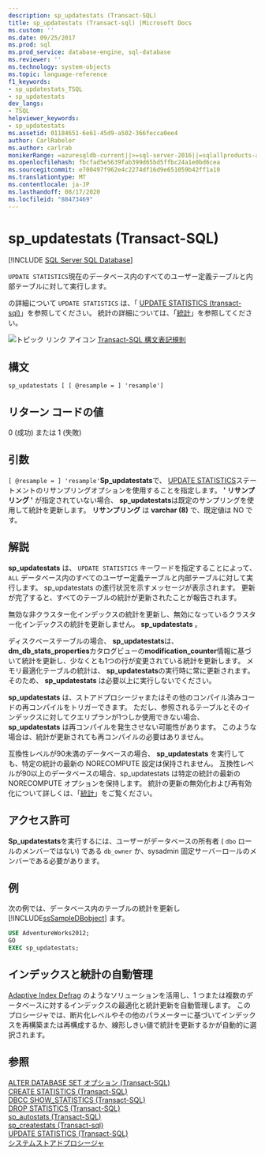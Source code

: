 ```yaml
---
description: sp_updatestats (Transact-SQL)
title: sp_updatestats (Transact-sql) |Microsoft Docs
ms.custom: ''
ms.date: 09/25/2017
ms.prod: sql
ms.prod_service: database-engine, sql-database
ms.reviewer: ''
ms.technology: system-objects
ms.topic: language-reference
f1_keywords:
- sp_updatestats_TSQL
- sp_updatestats
dev_langs:
- TSQL
helpviewer_keywords:
- sp_updatestats
ms.assetid: 01184651-6e61-45d9-a502-366fecca0ee4
author: CarlRabeler
ms.author: carlrab
monikerRange: =azuresqldb-current||>=sql-server-2016||=sqlallproducts-allversions||>=sql-server-linux-2017||=azuresqldb-mi-current
ms.openlocfilehash: fbcfad5e5639fab399d65bd5ffbc24a1e0bd6cea
ms.sourcegitcommit: e700497f962e4c2274df16d9e651059b42ff1a10
ms.translationtype: MT
ms.contentlocale: ja-JP
ms.lasthandoff: 08/17/2020
ms.locfileid: "88473469"
---
```

# <a name="sp_updatestats-transact-sql"></a>sp_updatestats (Transact-SQL)
[!INCLUDE [SQL Server SQL Database](../../includes/applies-to-version/sql-asdb.md)]

`UPDATE STATISTICS`現在のデータベース内のすべてのユーザー定義テーブルと内部テーブルに対して実行します。  
  
の詳細について `UPDATE STATISTICS` は、「 [UPDATE STATISTICS &#40;transact-sql&#41;](../../t-sql/statements/update-statistics-transact-sql.md)」を参照してください。 統計の詳細については、「[統計](../../relational-databases/statistics/statistics.md)」を参照してください。  
    
 ![トピック リンク アイコン](../../database-engine/configure-windows/media/topic-link.gif "トピック リンク アイコン") [Transact-SQL 構文表記規則](../../t-sql/language-elements/transact-sql-syntax-conventions-transact-sql.md)  
  
## <a name="syntax"></a>構文  
  
```  
sp_updatestats [ [ @resample = ] 'resample']  
```  
  
## <a name="return-code-values"></a>リターン コードの値  
 0 (成功) または 1 (失敗)  
  
## <a name="arguments"></a>引数  
`[ @resample = ] 'resample'`**Sp_updatestats**で、 [UPDATE STATISTICS](../../t-sql/statements/update-statistics-transact-sql.md)ステートメントのリサンプリングオプションを使用することを指定します。 **' リサンプリング '** が指定されていない場合、 **sp_updatestats**は既定のサンプリングを使用して統計を更新します。 **リサンプリング** は **varchar (8)** で、既定値は NO です。  
  
## <a name="remarks"></a>解説  
 **sp_updatestats** は、 `UPDATE STATISTICS` キーワードを指定することによって、 `ALL` データベース内のすべてのユーザー定義テーブルと内部テーブルに対して実行します。 sp_updatestats の進行状況を示すメッセージが表示されます。 更新が完了すると、すべてのテーブルの統計が更新されたことが報告されます。  
  
無効な非クラスター化インデックスの統計を更新し、無効になっているクラスター化インデックスの統計を更新しません。 **sp_updatestats** 。  
  
ディスクベーステーブルの場合、 **sp_updatestats**は、 **dm_db_stats_properties**カタログビューの**modification_counter**情報に基づいて統計を更新し、少なくとも1つの行が変更されている統計を更新します。 メモリ最適化テーブルの統計は、 **sp_updatestats**の実行時に常に更新されます。 そのため、 **sp_updatestats** は必要以上に実行しないでください。  
  
**sp_updatestats** は、ストアドプロシージャまたはその他のコンパイル済みコードの再コンパイルをトリガーできます。 ただし、参照されるテーブルとそのインデックスに対してクエリプランが1つしか使用できない場合、 **sp_updatestats** は再コンパイルを発生させない可能性があります。 このような場合は、統計が更新されても再コンパイルの必要はありません。  
  
互換性レベルが90未満のデータベースの場合、 **sp_updatestats** を実行しても、特定の統計の最新の NORECOMPUTE 設定は保持されません。 互換性レベルが90以上のデータベースの場合、sp_updatestats は特定の統計の最新の NORECOMPUTE オプションを保持します。 統計の更新の無効化および再有効化について詳しくは、「[統計](../../relational-databases/statistics/statistics.md)」をご覧ください。  
  
## <a name="permissions"></a>アクセス許可  

**Sp_updatestats**を実行するには、ユーザーがデータベースの所有者 ( `dbo` ロールのメンバーではない) である `db_owner` か、sysadmin 固定サーバーロールのメンバーである必要があります。

## <a name="examples"></a>例  
次の例では、データベース内のテーブルの統計を更新し [!INCLUDE[ssSampleDBobject](../../includes/sssampledbobject-md.md)] ます。  
  
```sql  
USE AdventureWorks2012;  
GO  
EXEC sp_updatestats;   
```  

## <a name="automatic-index-and-statistics-management"></a>インデックスと統計の自動管理
[Adaptive Index Defrag](https://github.com/Microsoft/tigertoolbox/tree/master/AdaptiveIndexDefrag) のようなソリューションを活用し、1 つまたは複数のデータベースに対するインデックスの最適化と統計更新を自動管理します。 このプロシージャでは、断片化レベルやその他のパラメーターに基づいてインデックスを再構築または再構成するか、線形しきい値で統計を更新するかが自動的に選択されます。

## <a name="see-also"></a>参照  
 [ALTER DATABASE SET オプション &#40;Transact-SQL&#41;](../../t-sql/statements/alter-database-transact-sql-set-options.md)   
 [CREATE STATISTICS &#40;Transact-SQL&#41;](../../t-sql/statements/create-statistics-transact-sql.md)   
 [DBCC SHOW_STATISTICS &#40;Transact-SQL&#41;](../../t-sql/database-console-commands/dbcc-show-statistics-transact-sql.md)   
 [DROP STATISTICS &#40;Transact-SQL&#41;](../../t-sql/statements/drop-statistics-transact-sql.md)   
 [sp_autostats &#40;Transact-SQL&#41;](../../relational-databases/system-stored-procedures/sp-autostats-transact-sql.md)   
 [sp_createstats &#40;Transact-sql&#41;](../../relational-databases/system-stored-procedures/sp-createstats-transact-sql.md)   
 [UPDATE STATISTICS &#40;Transact-SQL&#41;](../../t-sql/statements/update-statistics-transact-sql.md)   
 [システムストアドプロシージャ](../../relational-databases/system-stored-procedures/system-stored-procedures-transact-sql.md)  
 
